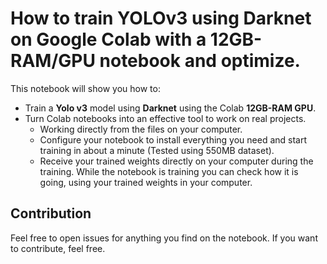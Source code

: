 # How to train YOLOv3 using Darknet on Google Colab with a 12GB-RAM/GPU notebook and optimize.

This notebook will show you how to:

* Train a **Yolo v3** model using **Darknet** using the Colab **12GB-RAM GPU**.
* Turn Colab notebooks into an effective tool to work on real projects.
  * Working directly from the files on your computer.
  * Configure your notebook to install everything you need and start training in about a minute (Tested using 550MB dataset). 
  * Receive your trained weights directly on your computer during the training. While the notebook is training you can check how it is going, using your trained weights in your computer.

## Contribution

Feel free to open issues for anything you find on the notebook. If you want to contribute, feel free.
